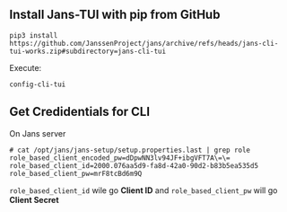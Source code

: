 Install Jans-TUI with pip from GitHub
--------------------------------------
```
pip3 install https://github.com/JanssenProject/jans/archive/refs/heads/jans-cli-tui-works.zip#subdirectory=jans-cli-tui
```

Execute:

```
config-cli-tui
```

Get Credidentials for CLI
-------------------------
On Jans server

```
# cat /opt/jans/jans-setup/setup.properties.last | grep role
role_based_client_encoded_pw=dDpwNN3lv94JF+ibgVFT7A\=\=
role_based_client_id=2000.076aa5d9-fa8d-42a0-90d2-b83b5ea535d5
role_based_client_pw=mrF8tcBd6m9Q
```

`role_based_client_id` wile go **Client ID** and `role_based_client_pw` will go **Client Secret**
